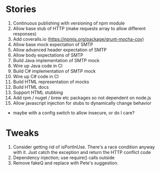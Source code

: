 Stories
=======

1. Continuous publishing with versioning of npm module
9. Allow base stub of HTTP (make requests array to allow different responses)
4. Add coveralls.io (https://npmjs.org/package/grunt-mocha-cov)
5. Allow base mock expectation of SMTP
6. Allow advanced header expectation of SMTP
7. Allow body expectations of SMTP
7. Build Java implementation of SMTP mock
7. Wire up Java code in CI
8. Build C# implementation of SMTP mock
9. Wire up C# code in CI
10. Build HTML representation of mocks
11. Build HTML docs
12. Support HTML stubbing
13. Add rpm / nuget / brew etc packages so not dependent on node.js
14. Allow javascript injection for stubs to dynamically change behavior
  - maybe with a config switch to allow insecure, or do I care?

Tweaks
======

1. Consider getting rid of isPortInUse.  There's a race condition anyway with it.
   Just catch the exception and return the HTTP conflict code
2. Dependency injection; use require() calls outside
3. Remove fakeQ and replace with Pete's suggestion.
